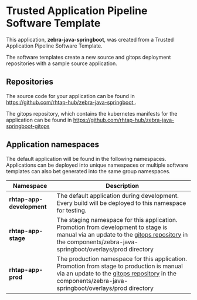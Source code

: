 # Trusted Application Pipeline Software Template

This application, **zebra-java-springboot**, was created from a Trusted Application Pipeline Software Template.

The software templates create a new source and gitops deployment repositories with a sample source application. 

## Repositories

The source code for your application can be found in [https://github.com/rhtap-hub/zebra-java-springboot ](https://github.com/rhtap-hub/zebra-java-springboot ).
 
The gitops repository, which contains the kubernetes manifests for the application can be found in 
[https://github.com/rhtap-hub/zebra-java-springboot-gitops ](https://github.com/rhtap-hub/zebra-java-springboot-gitops ) 

## Application namespaces 

The default application will be found in the following namespaces. Applications can be deployed into unique namespaces or multiple software templates can also bet generated into the same group namespaces.  

|  Namespace   |  Description   |  
| -------- | -------- |   
| **rhtap-app-development** | The default application during development. Every build will be deployed to this namespace for testing. | 
| **rhtap-app-stage** | The staging namespace for this application. Promotion from development to stage is manual via an update to the [gitops repository](https://github.com/rhtap-hub/zebra-java-springboot-gitops ) in the components/zebra-java-springboot/overlays/prod directory |  
| **rhtap-app-prod** | The production namespace for this application. Promotion from stage to production is manual via an update to the [gitops repository](https://github.com/rhtap-hub/zebra-java-springboot-gitops ) in the components/zebra-java-springboot/overlays/prod directory | 